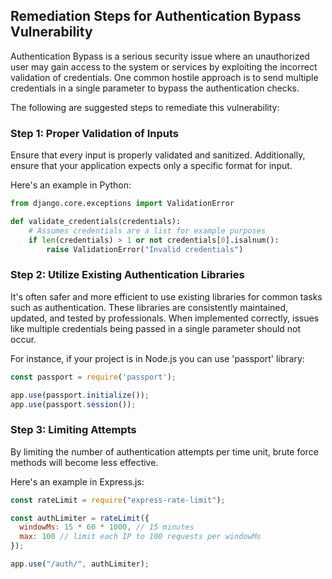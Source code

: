 

## Remediation Steps for Authentication Bypass Vulnerability

Authentication Bypass is a serious security issue where an unauthorized user may gain access to the system or services by exploiting the incorrect validation of credentials. One common hostile approach is to send multiple credentials in a single parameter to bypass the authentication checks.

The following are suggested steps to remediate this vulnerability:

### Step 1: Proper Validation of Inputs
Ensure that every input is properly validated and sanitized. Additionally, ensure that your application expects only a specific format for input.

Here's an example in Python:
```python
from django.core.exceptions import ValidationError

def validate_credentials(credentials):
    # Assumes credentials are a list for example purposes
    if len(credentials) > 1 or not credentials[0].isalnum():
        raise ValidationError("Invalid credentials")
```

### Step 2: Utilize Existing Authentication Libraries 

It's often safer and more efficient to use existing libraries for common tasks such as authentication. These libraries are consistently maintained, updated, and tested by professionals. When implemented correctly, issues like multiple credentials being passed in a single parameter should not occur. 

For instance, if your project is in Node.js you can use 'passport' library:
```javascript
const passport = require('passport');

app.use(passport.initialize());
app.use(passport.session());
```

### Step 3: Limiting Attempts 

By limiting the number of authentication attempts per time unit, brute force methods will become less effective.

Here's an example in Express.js: 
```javascript
const rateLimit = require("express-rate-limit");

const authLimiter = rateLimit({
  windowMs: 15 * 60 * 1000, // 15 minutes
  max: 100 // limit each IP to 100 requests per windowMs
});

app.use("/auth/", authLimiter);
```